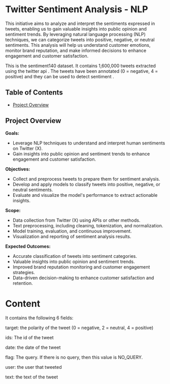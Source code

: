 # Twitter Sentiment Analysis - NLP
This initiative aims to analyze and interpret the sentiments expressed in tweets, enabling us to gain valuable insights into public opinion and sentiment trends. By leveraging natural language processing (NLP) techniques, we can categorize tweets into positive, negative, or neutral sentiments. This analysis will help us understand customer emotions, monitor brand reputation, and make informed decisions to enhance engagement and customer satisfaction.

This is the sentiment140 dataset. It contains 1,600,000 tweets extracted using the twitter api . The tweets have been annotated (0 = negative, 4 = positive) and they can be used to detect sentiment .

## Table of Contents
- [Project Overview](#project-overview)

## Project Overview
**Goals:**

- Leverage NLP techniques to understand and interpret human sentiments on Twitter (X).
- Gain insights into public opinion and sentiment trends to enhance engagement and customer satisfaction.

**Objectives:**

- Collect and preprocess tweets to prepare them for sentiment analysis.
- Develop and apply models to classify tweets into positive, negative, or neutral sentiments.
- Evaluate and visualize the model's performance to extract actionable insights.

**Scope:**

- Data collection from Twitter (X) using APIs or other methods.
- Text preprocessing, including cleaning, tokenization, and normalization.
- Model training, evaluation, and continuous improvement.
- Visualization and reporting of sentiment analysis results.

**Expected Outcomes:**

- Accurate classification of tweets into sentiment categories.
- Valuable insights into public opinion and sentiment trends.
- Improved brand reputation monitoring and customer engagement strategies.
- Data-driven decision-making to enhance customer satisfaction and retention.

# Content

It contains the following 6 fields:

target: the polarity of the tweet (0 = negative, 2 = neutral, 4 = positive)

ids: The id of the tweet

date: the date of the tweet

flag: The query. If there is no query, then this value is NO_QUERY.

user: the user that tweeted

text: the text of the tweet
